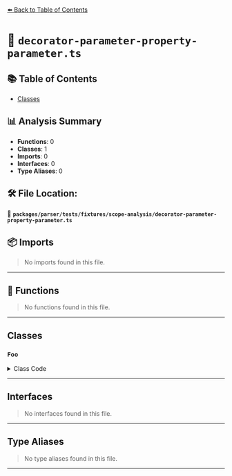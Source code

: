 [⬅️ Back to Table of Contents](../../../../../index.md)

# 📄 `decorator-parameter-property-parameter.ts`

## 📚 Table of Contents

- [Classes](#classes)

## 📊 Analysis Summary

- **Functions**: 0
- **Classes**: 1
- **Imports**: 0
- **Interfaces**: 0
- **Type Aliases**: 0

## 🛠️ File Location:
📂 **`packages/parser/tests/fixtures/scope-analysis/decorator-parameter-property-parameter.ts`**

## 📦 Imports

> No imports found in this file.


---

## 🔧 Functions

> No functions found in this file.


---

## Classes

### `Foo`

<details><summary>Class Code</summary>

```ts
export default class Foo {
  constructor(@Dec private readonly test: string) {}
}
```
</details>


---

## Interfaces

> No interfaces found in this file.


---

## Type Aliases

> No type aliases found in this file.


---